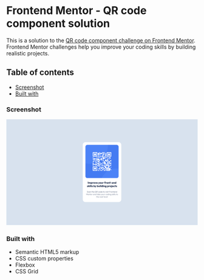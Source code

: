 # Frontend Mentor - QR code component solution

This is a solution to the [QR code component challenge on Frontend Mentor](https://www.frontendmentor.io/challenges/qr-code-component-iux_sIO_H). Frontend Mentor challenges help you improve your coding skills by building realistic projects. 

## Table of contents

- [Screenshot](#screenshot)
- [Built with](#built-with)
### Screenshot

![](./qr-code-page.png)

### Built with

- Semantic HTML5 markup
- CSS custom properties
- Flexbox
- CSS Grid
